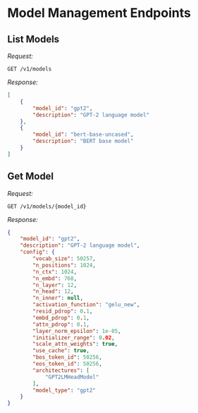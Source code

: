 # Model Management Endpoints

## List Models

*Request:*

```http
GET /v1/models
```

*Response:*

```json
[
    {
        "model_id": "gpt2",
        "description": "GPT-2 language model"
    },
    {
        "model_id": "bert-base-uncased",
        "description": "BERT base model"
    }
]
```

## Get Model

*Request:*

```http
GET /v1/models/{model_id}
```

*Response:*

```json
{
    "model_id": "gpt2",
    "description": "GPT-2 language model",
    "config": {
        "vocab_size": 50257,
        "n_positions": 1024,
        "n_ctx": 1024,
        "n_embd": 768,
        "n_layer": 12,
        "n_head": 12,
        "n_inner": null,
        "activation_function": "gelu_new",
        "resid_pdrop": 0.1,
        "embd_pdrop": 0.1,
        "attn_pdrop": 0.1,
        "layer_norm_epsilon": 1e-05,
        "initializer_range": 0.02,
        "scale_attn_weights": true,
        "use_cache": true,
        "bos_token_id": 50256,
        "eos_token_id": 50256,
        "architectures": [
            "GPT2LMHeadModel"
        ],
        "model_type": "gpt2"
    }
}
```
